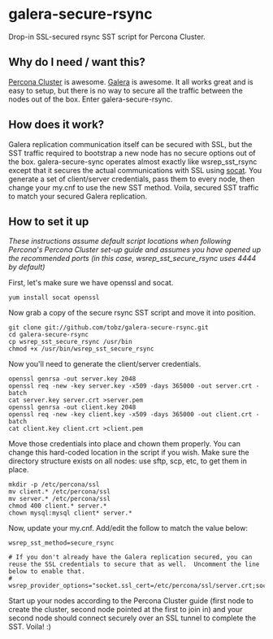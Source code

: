 galera-secure-rsync
===================

Drop-in SSL-secured rsync SST script for Percona Cluster.

Why do I need / want this?
--------------------------

[Percona Cluster](http://www.percona.com/software/percona-xtradb-cluster) is awesome.  [Galera](http://codership.com/products/galera_replication) is awesome.  It all works great and is easy to setup, but there is no way to secure all the traffic between the nodes out of the box.  Enter galera-secure-rsync.

How does it work?
-----------------

Galera replication communication itself can be secured with SSL, but the SST traffic required to bootstrap a new node has no secure options out of the box. galera-secure-sync operates almost exactly like wsrep_sst_rsync except that it secures the actual communications with SSL using [socat](http://www.dest-unreach.org/socat/).  You generate a set of client/server credentials, pass them to every node, then change your my.cnf to use the new SST method.  Voila, secured SST traffic to match your secured Galera replication.

How to set it up
----------------

_These instructions assume default script locations when following Percona's Percona Cluster set-up guide and assumes you have opened up the recommended ports (in this case, wsrep_sst_secure_rsync uses 4444 by default)_

First, let's make sure we have openssl and socat.

    yum install socat openssl

Now grab a copy of the secure rsync SST script and move it into position.

    git clone git://github.com/tobz/galera-secure-rsync.git
    cd galera-secure-rsync
    cp wsrep_sst_secure_rsync /usr/bin
    chmod +x /usr/bin/wsrep_sst_secure_rsync

Now you'll need to generate the client/server credentials.

    openssl genrsa -out server.key 2048
    openssl req -new -key server.key -x509 -days 365000 -out server.crt -batch
    cat server.key server.crt >server.pem
    openssl genrsa -out client.key 2048
    openssl req -new -key client.key -x509 -days 365000 -out client.crt -batch
    cat client.key client.crt >client.pem

Move those credentials into place and chown them properly.  You can change this hard-coded location in the script if you wish.  Make sure the directory structure exists on all nodes: use sftp, scp, etc, to get them in place.

    mkdir -p /etc/percona/ssl
    mv client.* /etc/percona/ssl
    mv server.* /etc/percona/ssl
    chmod 400 client.* server.*
    chown mysql:mysql client* server.*

Now, update your my.cnf.  Add/edit the follow to match the value below:

    wsrep_sst_method=secure_rsync

    # If you don't already have the Galera replication secured, you can reuse the SSL credentials to secure that as well.  Uncomment the line below to enable that.
    # wsrep_provider_options="socket.ssl_cert=/etc/percona/ssl/server.crt;socket.ssl_key=/etc/percona/ssl/server.key"

Start up your nodes according to the Percona Cluster guide (first node to create the cluster, second node pointed at the first to join in) and your second node should connect securely over an SSL tunnel to complete the SST.  Voila! :)

